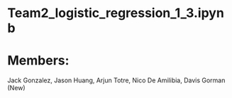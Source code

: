 # Team2_logistic_regression_1_3.ipynb
# Members:
Jack Gonzalez,
Jason Huang,
Arjun Totre,
Nico De Amilibia,
Davis Gorman (New)
